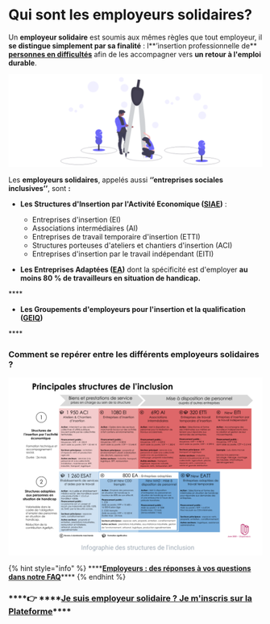 # Qui sont les employeurs solidaires?

Un **employeur solidaire** est soumis aux mêmes règles que tout employeur, il **se distingue simplement par sa finalité** : l**’insertion professionnelle de** [**personnes en difficultés**](../qui-est-eligible-iae-criteres-eligibilite/) afin de les accompagner vers **un retour à l'emploi durable**.

![](../.gitbook/assets/capture-de-cran-2020-06-23-a-13.08.39.png)

Les **employeurs solidaires**, appelés aussi **‘’entreprises sociales inclusives’’**, sont **:**

* **Les Structures d'Insertion par l'Activité Economique \(**[**SIAE**](qui-sont-les-employeurs-solidaires.md#se-reperer-entre-les-differents-employeurs-solidaires)**\)** :
  * Entreprises d'insertion \(EI\) 
  * Associations intermédiaires \(AI\) 
  * Entreprises de travail temporaire d'insertion \(ETTI\) 
  * Structures porteuses d'ateliers et chantiers d'insertion \(ACI\)
  * Entreprises d'insertion par le travail indépendant \(EITI\)



* **Les Entreprises Adaptées \(**[**EA**](qui-sont-les-employeurs-solidaires.md#se-reperer-entre-les-differents-employeurs-solidaires)**\)** dont la spécificité est d'employer **au moins 80 % de travailleurs en situation de handicap.** 

\*\*\*\*

* **Les Groupements d'employeurs pour l'insertion et la qualification \(**[**GEIQ**](qui-sont-les-employeurs-solidaires.md#se-reperer-entre-les-differents-employeurs-solidaires)**\)**

\*\*\*\*

### **Comment se repérer entre les différents employeurs solidaires ?**

![](../.gitbook/assets/capture-de-cran-2020-06-23-a-12.48.17.png)



{% hint style="info" %}
\*\*\*\*[**Employeurs : des réponses à vos questions dans notre FAQ**]()\*\*\*\*
{% endhint %}

###   ****👉 ****[**Je suis employeur solidaire ? Je m'inscris sur la Plateforme**](https://inclusion.beta.gouv.fr/)\*\*\*\*

